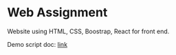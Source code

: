 # Web Assignment
Website using HTML, CSS, Boostrap, React for front end.


Demo script doc: [link](https://l.facebook.com/l.php?u=https%3A%2F%2Fdocs.google.com%2Fdocument%2Fd%2F1dI_8yJl3hOMwgpL0kQDCGLKORTbQlSADybqfDIYp5aQ%2Fedit%3Ffbclid%3DIwAR19tNmdPgarpc0k9D5cBpo_WphV0Je0GvJ-PoKtS4SrE7N_92fPpYa692U&h=AT1DhjgmiN-jPp5Ik1hZTxdDpIxFmPXlNu2nD04puaEHLPzcA2iMmlvZ6-_irv_vDhZE8IpE89M1NoJ5GLQW3ARsle2U60FnvzwapAGrHni4VWzPHxJYy1LZuVK-KQ)
